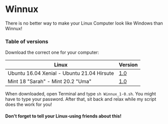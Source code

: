 # Winnux

There is no better way to make your Linux Computer look like Windows than Winnux!

### Table of versions
Download the correct one for your computer:

Linux | Version
------------ | -------------
Ubuntu 16.04 Xenial - Ubuntu 21.04 Hirsute | [1.0](https://github.com/techguy16/winnux/releases/download/1.0/Winnux_1-0.sh)
Mint 18 "Sarah" - Mint 20.2 "Uma" | [1.0](https://github.com/techguy16/winnux/releases/download/1.0/Winnux_1-0.sh)

When downloaded, open Terminal and type ```sh Winnux_1-0.sh```. You might have to type your password. After that, sit back and relax while my script does the work for you!

#### Don't forget to tell your Linux-using friends about this!
